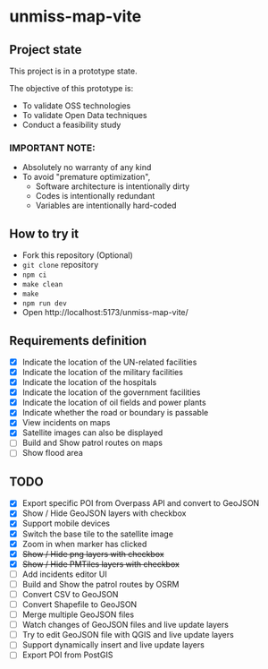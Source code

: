 # unmiss-map-vite

## Project state

This project is in a prototype state.

The objective of this prototype is:

- To validate OSS technologies
- To validate Open Data techniques
- Conduct a feasibility study

### IMPORTANT NOTE:

- Absolutely no warranty of any kind
- To avoid "premature optimization",
  - Software architecture is intentionally dirty
  - Codes is intentionally redundant
  - Variables are intentionally hard-coded

## How to try it

- Fork this repository (Optional)
- `git clone` repository
- `npm ci`
- `make clean`
- `make`
- `npm run dev`
- Open http://localhost:5173/unmiss-map-vite/

## Requirements definition

- [x] Indicate the location of the UN-related facilities
- [x] Indicate the location of the military facilities
- [x] Indicate the location of the hospitals
- [x] Indicate the location of the government facilities
- [x] Indicate the location of oil fields and power plants
- [x] Indicate whether the road or boundary is passable
- [x] View incidents on maps
- [x] Satellite images can also be displayed
- [ ] Build and Show patrol routes on maps
- [ ] Show flood area

## TODO

- [x] Export specific POI from Overpass API and convert to GeoJSON
- [x] Show / Hide GeoJSON layers with checkbox
- [x] Support mobile devices
- [x] Switch the base tile to the satellite image
- [x] Zoom in when marker has clicked
- [x] ~~Show / Hide png layers with checkbox~~
- [x] ~~Show / Hide PMTiles layers with checkbox~~
- [ ] Add incidents editor UI
- [ ] Build and Show the patrol routes by OSRM
- [ ] Convert CSV to GeoJSON
- [ ] Convert Shapefile to GeoJSON
- [ ] Merge multiple GeoJSON files
- [ ] Watch changes of GeoJSON files and live update layers
- [ ] Try to edit GeoJSON file with QGIS and live update layers
- [ ] Support dynamically insert and live update layers
- [ ] Export POI from PostGIS
